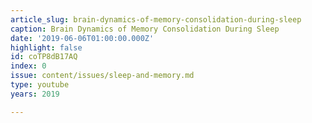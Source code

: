 ```yaml
---
article_slug: brain-dynamics-of-memory-consolidation-during-sleep
caption: Brain Dynamics of Memory Consolidation During Sleep
date: '2019-06-06T01:00:00.000Z'
highlight: false
id: coTP8dB17AQ
index: 0
issue: content/issues/sleep-and-memory.md
type: youtube
years: 2019

---
```

